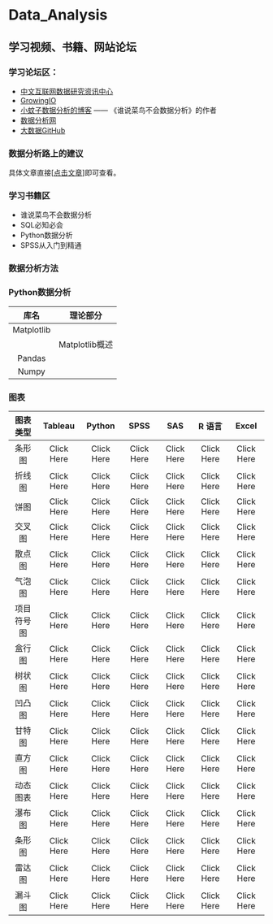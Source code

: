# Data_Analysis

## 学习视频、书籍、网站论坛

### 学习论坛区：
 - [中文互联网数据研究资讯中心](http://www.199it.com/)
 - [GrowingIO](https://blog.growingio.com/)
 - [小蚊子数据分析的博客](http://blog.sina.com.cn/xiaowenzi22) —— 《谁说菜鸟不会数据分析》的作者
 - [数据分析网](http://www.afenxi.com/)
 - [大数据GitHub](https://github.com/onurakpolat/awesome-bigdata)

### 数据分析路上的建议
具体文章直接[[点击文章]()]即可查看。
 
### 学习书籍区
 - 谁说菜鸟不会数据分析
 - SQL必知必会
 - Python数据分析
 - SPSS从入门到精通

### 数据分析方法

### Python数据分析
|库名|理论部分|
|:--:|:--:|
|Matplotlib||
||Matplotlib概述|
|Pandas||
|Numpy||



### 图表
|图表类型|Tableau|Python|SPSS|SAS|R 语言|Excel|
|:--:|:--:|:--:|:--:|:--:|:--:|:--:|
|条形图|Click Here|Click Here|Click Here|Click Here|Click Here|Click Here|
|折线图|Click Here|Click Here|Click Here|Click Here|Click Here|Click Here|
|饼图|Click Here|Click Here|Click Here|Click Here|Click Here|Click Here|Click Here|
|交叉图|Click Here|Click Here|Click Here|Click Here|Click Here|Click Here|
|散点图|Click Here|Click Here|Click Here|Click Here|Click Here|Click Here|
|气泡图|Click Here|Click Here|Click Here|Click Here|Click Here|Click Here|
|项目符号图|Click Here|Click Here|Click Here|Click Here|Click Here|Click Here|Click Here|
|盒行图|Click Here|Click Here|Click Here|Click Here|Click Here|Click Here|
|树状图|Click Here|Click Here|Click Here|Click Here|Click Here|Click Here|
|凹凸图|Click Here|Click Here|Click Here|Click Here|Click Here|Click Here|
|甘特图|Click Here|Click Here|Click Here|Click Here|Click Here|Click Here|
|直方图|Click Here|Click Here|Click Here|Click Here|Click Here|Click Here|
|动态图表|Click Here|Click Here|Click Here|Click Here|Click Here|Click Here|
|瀑布图|Click Here|Click Here|Click Here|Click Here|Click Here|Click Here|
|条形图|Click Here|Click Here|Click Here|Click Here|Click Here|Click Here|
|雷达图|Click Here|Click Here|Click Here|Click Here|Click Here|Click Here|
|漏斗图|Click Here|Click Here|Click Here|Click Here|Click Here|Click Here|




